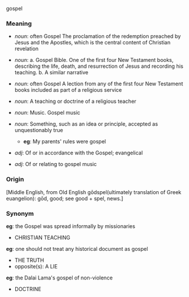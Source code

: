 gospel
### Meaning
+ _noun_: often Gospel The proclamation of the redemption preached by Jesus and the Apostles, which is the central content of Christian revelation
+ _noun_:
   a. Gospel Bible. One of the first four New Testament books, describing the life, death, and resurrection of Jesus and recording his teaching.
   b. A similar narrative
+ _noun_: often Gospel A lection from any of the first four New Testament books included as part of a religious service
+ _noun_: A teaching or doctrine of a religious teacher
+ _noun_: Music. Gospel music
+ _noun_: Something, such as an idea or principle, accepted as unquestionably true
    + __eg__: My parents' rules were gospel

+ _adj_: Of or in accordance with the Gospel; evangelical
+ _adj_: Of or relating to gospel music

### Origin

[Middle English, from Old English gōdspel(ultimately translation of Greek euangelion): gōd, good; see good + spel, news.]

### Synonym

__eg__: the Gospel was spread informally by missionaries

+ CHRISTIAN TEACHING

__eg__: one should not treat any historical document as gospel

+ THE TRUTH
+ opposite(s): A LIE

__eg__: the Dalai Lama's gospel of non-violence

+ DOCTRINE


